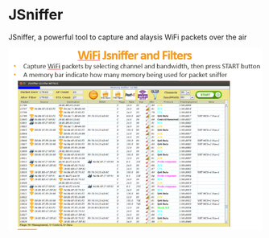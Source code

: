 # JSniffer
JSniffer, a powerful tool to capture and alaysis WiFi packets over the air

<img src="https://github.com/xplayer9/JSniffer/blob/master/Jsniffer01.png">
